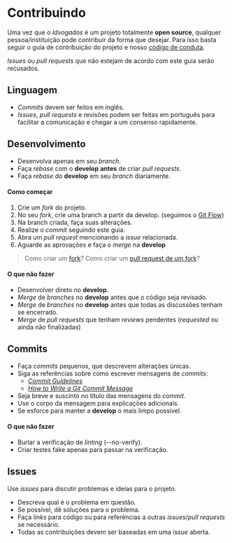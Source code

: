 # Contribuindo

Uma vez que o _Idvogados_ é um projeto totalmente **open source**, qualquer pessoa/instituição pode contribuir da forma que desejar. Para isso basta seguir o guia de contribuição do projeto e nosso [código de conduta]().

_Issues_ ou _pull requests_ que não estejam de acordo com este guia serão recusados.

## Linguagem

- _Commits_ devem ser feitos em inglês.
- _Issues_, _pull requests_ e revisões podem ser feitas em português para facilitar a comunicação e chegar a um consenso rapidamente.

## Desenvolvimento

- Desenvolva apenas em seu _branch_.
- Faça _rebase_ com o **develop** **antes** de criar _pull requests_.
- Faça _rebase_ do **develop** em seu _branch_ diariamente.

#### Como começar

1. Crie um _fork_ do projeto.
2. No seu _fork_, crie uma branch a partir da develop. (seguimos o [Git Flow](https://www.atlassian.com/git/tutorials/comparing-workflows/gitflow-workflow))
3. Na branch criada, faça suas alterações.
4. Realize o _commit_ seguindo este guia.
5. Abra um _pull request_ mencionando a _issue_ relacionada.
6. Aguarde as aprovações e faça o _merge_ na **develop**

> Como criar um [fork](https://help.github.com/en/github/getting-started-with-github/fork-a-repo)?
> Como criar um [pull request de um fork](https://help.github.com/en/github/collaborating-with-issues-and-pull-requests/creating-a-pull-request-from-a-fork)?

#### O que **não** fazer

- Desenvolver direto no **develop**.
- _Merge_ de _branches_ no **develop** antes que o código seja revisado.
- _Merge_ de _branches_ no **develop** antes que todas as discussões tenham se encerrado.
- _Merge_ de _pull requests_ que tenham _reviews_ pendentes (_requested_ ou ainda não finalizadas)

## Commits

- Faça _commits_ pequenos, que descrevem alterações únicas.
- Siga as referências sobre como escrever mensagens de _commits_:
  - [_Commit Guidelines_](https://git-scm.com/book/en/v2/Distributed-Git-Contributing-to-a-Project#_commit_guidelines)
  - [_How to Write a Git Commit Message_](https://chris.beams.io/posts/git-commit/)
- Seja breve e suscinto no título das mensagens do _commit_.
- Use o corpo da mensagem para explicações adicionais.
- Se esforce para manter a **develop** o mais limpo possível.

#### O que **não** fazer

- Burlar a verificação de _linting_ (--no-verify).
- Criar testes fake apenas para passar na verificação.

## Issues

Use _issues_ para discutir problemas e ideias para o projeto.

- Descreva qual é o problema em questão.
- Se possível, dê soluções para o problema.
- Faça _links_ para código ou para referências a outras _issues_/_pull requests_ se necessário.
- Todas as contribuições devem ser baseadas em uma _issue_ aberta.
